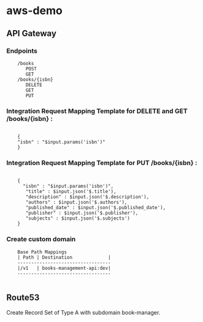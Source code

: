 # aws-demo

## API Gateway

### Endpoints
```
	/books
	   POST
	   GET
	/books/{isbn}
	   DELETE
	   GET
	   PUT
```

### Integration Request Mapping Template for DELETE and GET /books/{isbn} :
```

	{
	"isbn" : "$input.params('isbn')"
	}
```
	
### Integration Request Mapping Template for PUT /books/{isbn} :
```
	
	{
	  "isbn" : "$input.params('isbn')",
	   "title" : $input.json('$.title'),
	   "description" : $input.json('$.description'),
	   "authors" : $input.json('$.authors'),
	   "published_date" : $input.json('$.published_date'),
	   "publisher" : $input.json('$.publisher'),
	   "subjects" : $input.json('$.subjects')
	}
```

### Create custom domain
```
	Base Path Mappings
	| Path | Destination             |
	----------------------------------
	|/v1   | books-management-api:dev|
	----------------------------------
			
```
	
## Route53

Create Record Set of Type A with subdomain book-manager.<domain-name>

	
